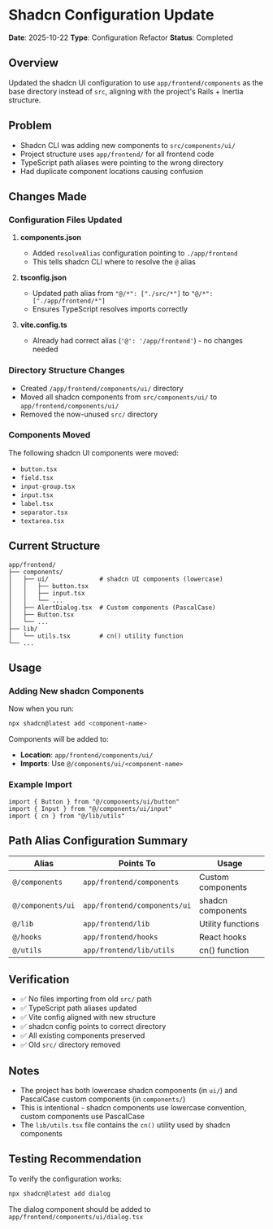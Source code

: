 # Shadcn Configuration Update

**Date**: 2025-10-22
**Type**: Configuration Refactor
**Status**: Completed

## Overview
Updated the shadcn UI configuration to use `app/frontend/components` as the base directory instead of `src`, aligning with the project's Rails + Inertia structure.

## Problem
- Shadcn CLI was adding new components to `src/components/ui/`
- Project structure uses `app/frontend/` for all frontend code
- TypeScript path aliases were pointing to the wrong directory
- Had duplicate component locations causing confusion

## Changes Made

### Configuration Files Updated
1. **components.json**
   - Added `resolveAlias` configuration pointing to `./app/frontend`
   - This tells shadcn CLI where to resolve the `@` alias

2. **tsconfig.json**
   - Updated path alias from `"@/*": ["./src/*"]` to `"@/*": ["./app/frontend/*"]`
   - Ensures TypeScript resolves imports correctly

3. **vite.config.ts**
   - Already had correct alias (`'@': '/app/frontend'`) - no changes needed

### Directory Structure Changes
- Created `/app/frontend/components/ui/` directory
- Moved all shadcn components from `src/components/ui/` to `app/frontend/components/ui/`
- Removed the now-unused `src/` directory

### Components Moved
The following shadcn UI components were moved:
- `button.tsx`
- `field.tsx`
- `input-group.tsx`
- `input.tsx`
- `label.tsx`
- `separator.tsx`
- `textarea.tsx`

## Current Structure

```
app/frontend/
├── components/
│   ├── ui/              # shadcn UI components (lowercase)
│   │   ├── button.tsx
│   │   ├── input.tsx
│   │   └── ...
│   ├── AlertDialog.tsx  # Custom components (PascalCase)
│   ├── Button.tsx
│   └── ...
├── lib/
│   └── utils.tsx        # cn() utility function
└── ...
```

## Usage

### Adding New shadcn Components
Now when you run:
```bash
npx shadcn@latest add <component-name>
```

Components will be added to:
- **Location**: `app/frontend/components/ui/`
- **Imports**: Use `@/components/ui/<component-name>`

### Example Import
```tsx
import { Button } from "@/components/ui/button"
import { Input } from "@/components/ui/input"
import { cn } from "@/lib/utils"
```

## Path Alias Configuration Summary

| Alias | Points To | Usage |
|-------|-----------|-------|
| `@/components` | `app/frontend/components` | Custom components |
| `@/components/ui` | `app/frontend/components/ui` | shadcn components |
| `@/lib` | `app/frontend/lib` | Utility functions |
| `@/hooks` | `app/frontend/hooks` | React hooks |
| `@/utils` | `app/frontend/lib/utils` | cn() function |

## Verification

- ✅ No files importing from old `src/` path
- ✅ TypeScript path aliases updated
- ✅ Vite config aligned with new structure
- ✅ shadcn config points to correct directory
- ✅ All existing components preserved
- ✅ Old `src/` directory removed

## Notes
- The project has both lowercase shadcn components (in `ui/`) and PascalCase custom components (in `components/`)
- This is intentional - shadcn components use lowercase convention, custom components use PascalCase
- The `lib/utils.tsx` file contains the `cn()` utility used by shadcn components

## Testing Recommendation
To verify the configuration works:
```bash
npx shadcn@latest add dialog
```
The dialog component should be added to `app/frontend/components/ui/dialog.tsx`

